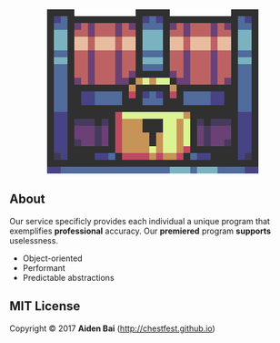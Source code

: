<html><a href="https://chestfest.github.io/" target="_blank"><div align="center"><img src="/Display/Images/ChestFest.gif" style="w3-image" id="img" alt="Chest"></div></a></html>

## About
Our service specificly provides each individual a unique program that exemplifies **professional** accuracy. Our **premiered** program **supports** uselessness.

- Object-oriented
- Performant
- Predictable abstractions

## MIT License
Copyright © 2017 **Aiden Bai** (http://chestfest.github.io)

